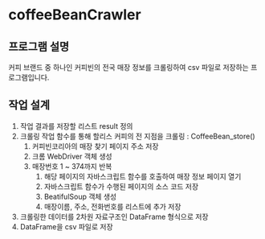 # coffeeBeanCrawler

## 프로그램 설명

커피 브랜드 중 하나인 커피빈의 전국 매장 정보를 크롤링하여 csv 파일로 저장하는 프로그램입니다.

## 작업 설계

1. 작업 결과를 저장할 리스트 result 정의
2. 크롤링 작업 함수를 통해 할리스 커피의 전 지점을 크롤링 : CoffeeBean_store()
    1. 커피빈코리아의 매장 찾기 페이지 주소 저장
    2. 크롬 WebDriver 객체 생성
    3. 매장번호 1 ~ 374까지 반복
        1. 해당 페이지의 자바스크립트 함수를 호출하여 매장 정보 페이지 열기
        2. 자바스크립트 함수가 수행된 페이지의 소스 코드 저장
        3. BeatifulSoup 객체 생성
        4. 매장이름, 주소, 전화번호를 리스트에 추가 저장
3. 크롤링한 데이터를 2차원 자료구조인 DataFrame 형식으로 저장
4. DataFrame을 csv 파일로 저장
